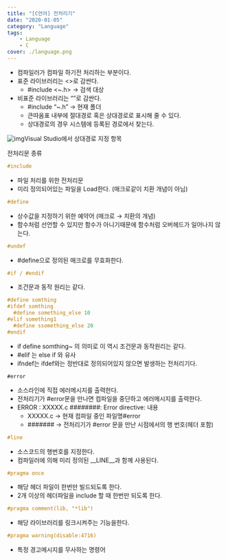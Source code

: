 ```yaml
---
title: "[C언어] 전처리기"
date: "2020-01-05"
category: "Language"
tags:
    - Language
    - C
cover: ./language.png
---
```


- 컴파일러가 컴파일 하기전 처리하는 부분이다.
- 표준 라이브러리는 <>로 감싼다.
  - \#include <~.h> → 검색 대상
- 비표준 라이브러리는 “”로 감싼다.
  - \#include “~.h” → 현재 폴더
  - 큰따옴표 내부에 절대경로 혹은 상대경로로 표시해 줄 수 있다.
  - 상대경로의 경우 시스템에 등록된 경로에서 찾는다.

![img](https://blog.kakaocdn.net/dn/b4C5rd/btqAWbZpYY1/Uu0YY6bebKzi4kkEiwxVN0/img.png)Visual Studio에서 상대경로 지정 항목

전처리문 종류

```c
#include
```

- 파일 처리를 위한 전처리문
- 미리 정의되어있는 파일을 Load한다. (매크로같이 치환 개념이 아님)

```c
#define
```

- 상수값을 지정하기 위한 예약어 (매크로 → 치환의 개념)
- 함수처럼 선언할 수 있지만 함수가 아니기때문에 함수처럼 오버헤드가 일어나지 않는다.

```c
#undef
```

- \#define으로 정의된 매크로를 무효화한다.

```c
#if / #endif
```

- 조건문과 동작 원리는 같다.

```c
#define somthing
#ifdef somthing
  #define something_else 10
#elif something1
  #define ssomething_else 20
#endif
```

- if define somthing~ 의 의미로 이 역시 조건문과 동작원리는 같다.
- \#elif 는 else if 와 유사
- ifndef는 ifdef와는 정반대로 정의되어있지 않으면 발생하는 전처리기다.

```
#error
```

- 소스라인에 직접 에러메시지를 출력한다.
- 전처리기가 #error문을 만나면 컴파일을 중단하고 에러메시지를 출력한다.
- ERROR : XXXXX.c ########: Error directive: 내용
  - XXXXX.c → 현재 컴파일 중인 파일명#error
  - \####### → 전처리기가 #error 문을 만난 시점에서의 행 번호(헤더 포함)

```c
#line
```

- 소스코드의 행번호를 지정한다.
- 컴파일러에 의해 미리 정의된 __LINE__과 함께 사용된다.

```c
#pragma once
```

- 해당 헤더 파일이 한번만 빌드되도록 한다.
- 2개 이상의 헤더파일을 include 할 때 한번만 되도록 한다.

```c
#pragma comment(lib, "*lib")
```

- 해당 라이브러리를 링크시켜주는 기능을한다.

```c
#pragma warning(disable:4716)
```

- 특정 경고메시지를 무사하는 명령어